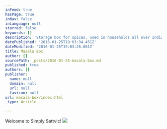 ```yaml
---
inFeed: true
hasPage: true
inNav: false
inLanguage: null
starred: false
keywords: []
description: 'Storage box for spices, used in households all over India'
datePublished: '2016-01-25T19:03:34.451Z'
dateModified: '2016-01-25T19:03:26.661Z'
title: Masala Box
author: []
sourcePath: _posts/2016-01-25-masala-box.md
published: true
authors: []
publisher:
  name: null
  domain: null
  url: null
  favicon: null
url: masala-box/index.html
_type: Article

---
```

Welcome to Simply Sattvic!
![](https://s3-us-west-2.amazonaws.com/the-grid-img/p/beca103182cf846e325e7297266e57d8ad39672d.jpg)